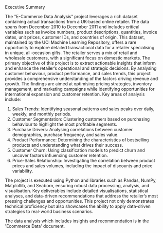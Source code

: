 Executive Summary

The "E-Commerce Data Analysis" project leverages a rich dataset containing actual transactions from a UK-based online retailer. The data spans from December 2010 to December 2011 and includes critical variables such as invoice numbers, product descriptions, quantities, invoice dates, unit prices, customer IDs, and countries of origin. This dataset, maintained by the UCI Machine Learning Repository, offers a rare opportunity to explore detailed transactional data for a retailer specialising in unique, all-occasion gifts. The retailer serves a mix of retail and wholesale customers, with a significant focus on domestic markets.
The primary objective of this project is to extract actionable insights that inform and enhance the retailer’s operational and strategic decisions. By analysing customer behaviour, product performance, and sales trends, this project provides a comprehensive understanding of the factors driving revenue and growth. The findings are aimed at optimising pricing strategies, inventory management, and marketing campaigns while identifying opportunities for international expansion and customer retention.
Key areas of analysis include:
1.	Sales Trends: Identifying seasonal patterns and sales peaks over daily, weekly, and monthly periods.
2.	Customer Segmentation: Clustering customers based on purchasing behaviour to highlight the most profitable segments.
3.	Purchase Drivers: Analysing correlations between customer demographics, purchase frequency, and sales value.
4.	Product Performance: Determining the characteristics of bestselling products and understanding what drives their success.
5.	Customer Churn: Using classification models to predict churn and uncover factors influencing customer retention.
6.	Price-Sales Relationship: Investigating the correlation between product prices and sales volumes, including the impact of discounts and price variability.

The project is executed using Python and libraries such as Pandas, NumPy, Matplotlib, and Seaborn, ensuring robust data processing, analysis, and visualisation. Key deliverables include detailed visualisations, statistical analyses, and data-driven recommendations that address the retailer’s most pressing challenges and opportunities. This project not only demonstrates technical proficiency but also showcases the ability to apply data-driven strategies to real-world business scenarios.

The data analysis which includes insights and recommendation is in the 'Ecommerce Data' document.
